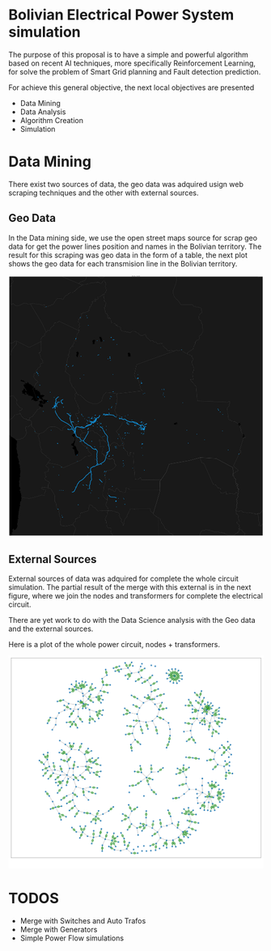 # Bolivian Electrical Power System simulation

The purpose of this proposal is to have a simple and powerful algorithm based on recent AI techniques, more specifically Reinforcement Learning, for solve the problem of Smart Grid planning and Fault detection prediction.

For achieve this general objective, the next local objectives are presented
* Data Mining
* Data Analysis
* Algorithm Creation
* Simulation

# Data Mining

There exist two sources of data, the geo data was adquired usign web scraping techniques and the other with external sources.

## Geo Data
In the Data mining side, we use the open street maps source for scrap geo data for get the power lines position and names in the Bolivian territory. The result for this scraping was geo data in the form of a table, the next plot shows the geo data for each transmision line in the Bolivian territory.

<div style="text-align:center"><img src ="./geo.png" /></div>

## External Sources

External sources of data was adquired for complete the whole circuit simulation. The partial result of the merge with this external is in the next figure, where we join the nodes and transformers for complete the electrical circuit. 

There are yet work to do with the Data Science analysis with the Geo data and the external sources. 

Here is a plot of the whole power circuit, nodes + transformers.

<div style="text-align:center"><img src ="./SIN.png" /></div>


# TODOS

* Merge with Switches and Auto Trafos
* Merge with Generators
* Simple Power Flow simulations